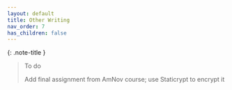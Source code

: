 ```yaml
---
layout: default
title: Other Writing
nav_order: 7
has_children: false
---
```


{: .note-title }
> To do
> 
> Add final assignment from AmNov course; use Staticrypt to encrypt it
